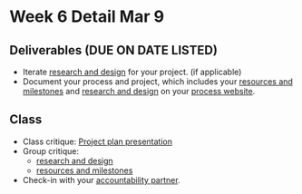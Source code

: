 # Week 6 Detail Mar 9

## Deliverables \(DUE ON DATE LISTED\)

* Iterate [research and design](../project_plan/) for your project. \(if applicable\)
* Document your process and project, which includes your [resources and milestones](../project_plan/) and [research and design](../project_plan/) on your [process website](../pre-work/website.md).

## Class

* Class critique: [Project plan presentation](../critiques-demos-presentations-and-exhibition/project_plan_presentation.md)
* Group critique: 
  * [research and design](../project_plan/)
  * [resources and milestones](../project_plan/)
* Check-in with your [accountability partner](../assignments/accountability_partner.md).



